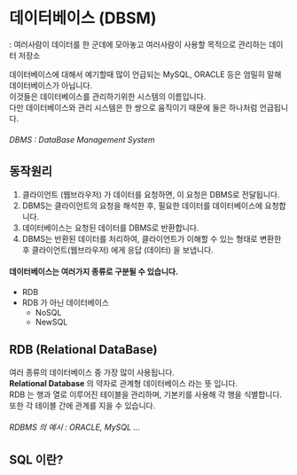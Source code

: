 # 데이터베이스 (DBSM)
: 여러사람이 데이터를 한 군데에 모아놓고 여러사람이 사용할 목적으로 관리하는 데이터 저장소

데이터베이스에 대해서 예기할때 많이 언급되는 MySQL, ORACLE 등은 엄밀히 말해 데이터베이스가 아닙니다.<br>
이것들은 데이터베이스를 관리하기위한 시스템의 이름입니다.<br>
다만 데이터베이스와 관리 시스템은 한 쌍으로 움직이기 때문에 둘은 하나처럼 언급됩니다.
###### DBMS : DataBase Management System

## 동작원리
1. 클라이언트 (웹브라우저) 가 데이터를 요청하면, 이 요청은 DBMS로 전달됩니다.
2. DBMS는 클라이언트의 요청을 해석한 후, 필요한 데이터를 데이터베이스에 요청합니다.
3. 데이터베이스는 요청된 데이터를 DBMS로 반환합니다.
4. DBMS는 반환된 데이터를 처리하여, 클라이언트가 이해할 수 있는 형태로 변환한 후 클라이언트(웹브라우저) 에게 응답 (데이터) 을 보냅니다.

#### 데이터베이스는 여러가지 종류로 구분될 수 있습니다.
- RDB
- RDB 가 아닌 데이터베이스
    - NoSQL
    - NewSQL

## RDB (Relational DataBase)
여러 종류의 데이터베이스 중 가장 많이 사용됩니다.<br>
**Relational Database** 의 약자로 관계형 데이터베이스 라는 뜻 입니다.<br>
RDB 는 행과 열로 이루어진 테이블을 관리하며, 기본키를 사용해 각 행을 식별합니다.<br>
또한 각 테이블 간에 관계를 지을 수 있습니다.
###### RDBMS 의 예시 : ORACLE, MySQL ...

## SQL 이란?